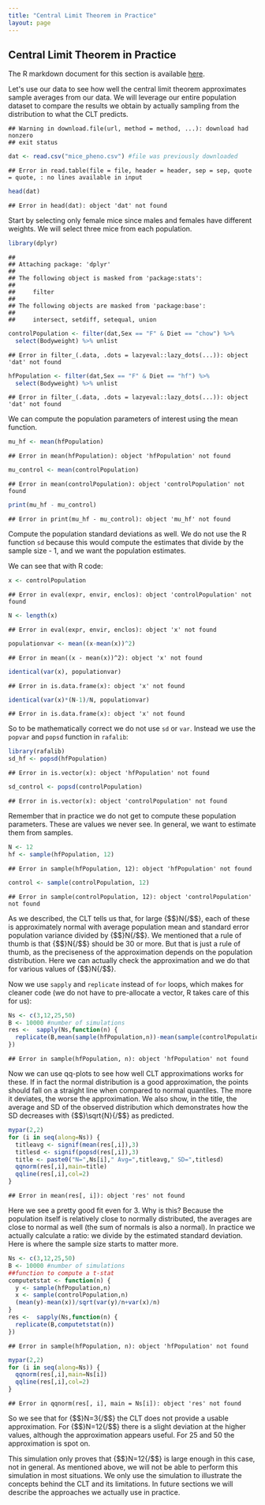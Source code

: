 ```yaml
---
title: "Central Limit Theorem in Practice"
layout: page
---
```







## Central Limit Theorem in Practice

The R markdown document for this section is available [here](https://github.com/genomicsclass/labs/tree/master/inference/clt_in_practice.Rmd).

Let's use our data to see how well the central limit theorem approximates sample averages from our data. We will leverage our entire population dataset to compare the results we obtain by actually sampling from the distribution to what the CLT predicts.


```
## Warning in download.file(url, method = method, ...): download had nonzero
## exit status
```


```r
dat <- read.csv("mice_pheno.csv") #file was previously downloaded
```

```
## Error in read.table(file = file, header = header, sep = sep, quote = quote, : no lines available in input
```

```r
head(dat)
```

```
## Error in head(dat): object 'dat' not found
```

Start by selecting only female mice since males and females have
different weights. We will select three mice from each population.


```r
library(dplyr)
```

```
## 
## Attaching package: 'dplyr'
## 
## The following object is masked from 'package:stats':
## 
##     filter
## 
## The following objects are masked from 'package:base':
## 
##     intersect, setdiff, setequal, union
```

```r
controlPopulation <- filter(dat,Sex == "F" & Diet == "chow") %>%  
  select(Bodyweight) %>% unlist
```

```
## Error in filter_(.data, .dots = lazyeval::lazy_dots(...)): object 'dat' not found
```

```r
hfPopulation <- filter(dat,Sex == "F" & Diet == "hf") %>%  
  select(Bodyweight) %>% unlist
```

```
## Error in filter_(.data, .dots = lazyeval::lazy_dots(...)): object 'dat' not found
```

We can compute the population parameters of interest using the mean function.


```r
mu_hf <- mean(hfPopulation)
```

```
## Error in mean(hfPopulation): object 'hfPopulation' not found
```

```r
mu_control <- mean(controlPopulation)
```

```
## Error in mean(controlPopulation): object 'controlPopulation' not found
```

```r
print(mu_hf - mu_control)
```

```
## Error in print(mu_hf - mu_control): object 'mu_hf' not found
```

Compute the population standard deviations as well. We do not use the
R function `sd` because this would compute the estimates that divide by the
sample size - 1, and we want the population estimates.

We can see that with R code:


```r
x <- controlPopulation
```

```
## Error in eval(expr, envir, enclos): object 'controlPopulation' not found
```

```r
N <- length(x)
```

```
## Error in eval(expr, envir, enclos): object 'x' not found
```

```r
populationvar <- mean((x-mean(x))^2)
```

```
## Error in mean((x - mean(x))^2): object 'x' not found
```

```r
identical(var(x), populationvar)
```

```
## Error in is.data.frame(x): object 'x' not found
```

```r
identical(var(x)*(N-1)/N, populationvar)
```

```
## Error in is.data.frame(x): object 'x' not found
```

So to be mathematically correct we do not use `sd` or  `var`. Instead we use the `popvar` and `popsd` function in `rafalib`:


```r
library(rafalib)
sd_hf <- popsd(hfPopulation)
```

```
## Error in is.vector(x): object 'hfPopulation' not found
```

```r
sd_control <- popsd(controlPopulation)
```

```
## Error in is.vector(x): object 'controlPopulation' not found
```

Remember that in practice we do not get to compute these population parameters.
These are values we never see. In general, we want to estimate them from samples. 


```r
N <- 12
hf <- sample(hfPopulation, 12)
```

```
## Error in sample(hfPopulation, 12): object 'hfPopulation' not found
```

```r
control <- sample(controlPopulation, 12)
```

```
## Error in sample(controlPopulation, 12): object 'controlPopulation' not found
```

As we described, the CLT tells us that, for large {$$}N{/$$}, each of these is approximately normal with average population mean and standard error population variance divided by {$$}N{/$$}. We mentioned that a rule of thumb is that {$$}N{/$$} should be 30 or more. But that is just a rule of thumb, as the preciseness of the approximation depends on the population distribution. Here we can actually check the approximation and we do that for various values of {$$}N{/$$}.

Now we use `sapply` and `replicate` instead of `for` loops, which
makes for cleaner code (we do not have to pre-allocate a vector, R
takes care of this for us):


```r
Ns <- c(3,12,25,50)
B <- 10000 #number of simulations
res <-  sapply(Ns,function(n) {
  replicate(B,mean(sample(hfPopulation,n))-mean(sample(controlPopulation,n)))
})
```

```
## Error in sample(hfPopulation, n): object 'hfPopulation' not found
```

Now we can use qq-plots to see how well CLT approximations works for these. If in fact the normal distribution is a good approximation, the points should fall on a straight line when compared to normal quantiles. The more it deviates, the worse the approximation. We also show, in the title, the average and SD of the observed distribution which demonstrates how the SD decreases with {$$}\sqrt{N}{/$$} as predicted. 


```r
mypar(2,2)
for (i in seq(along=Ns)) {
  titleavg <- signif(mean(res[,i]),3)
  titlesd <- signif(popsd(res[,i]),3)
  title <- paste0("N=",Ns[i]," Avg=",titleavg," SD=",titlesd)
  qqnorm(res[,i],main=title)
  qqline(res[,i],col=2)
}
```

```
## Error in mean(res[, i]): object 'res' not found
```

Here we see a pretty good fit even for 3. Why is this? Because the
population itself is relatively close to normally distributed, the
averages are close to normal as well (the sum of normals is also a
normal). In practice we actually calculate a ratio: we divide by the
estimated standard deviation. Here is where the sample size starts to
matter more. 


```r
Ns <- c(3,12,25,50)
B <- 10000 #number of simulations
##function to compute a t-stat
computetstat <- function(n) {
  y <- sample(hfPopulation,n)
  x <- sample(controlPopulation,n)
  (mean(y)-mean(x))/sqrt(var(y)/n+var(x)/n)
}
res <-  sapply(Ns,function(n) {
  replicate(B,computetstat(n))
})
```

```
## Error in sample(hfPopulation, n): object 'hfPopulation' not found
```

```r
mypar(2,2)
for (i in seq(along=Ns)) {
  qqnorm(res[,i],main=Ns[i])
  qqline(res[,i],col=2)
}
```

```
## Error in qqnorm(res[, i], main = Ns[i]): object 'res' not found
```

So we see that for {$$}N=3{/$$} the CLT does not provide a usable
approximation. For {$$}N=12{/$$} there is a slight deviation at the higher
values, although the approximation appears useful. For 25 and 50 the
approximation is spot on.

This simulation only proves that {$$}N=12{/$$} is large enough in this case,
not in general. As mentioned above, we will not be able to perform
this simulation in most situations. We only use the simulation to
illustrate the concepts behind the CLT and its limitations. In future
sections we will describe the approaches we actually use in practice. 

